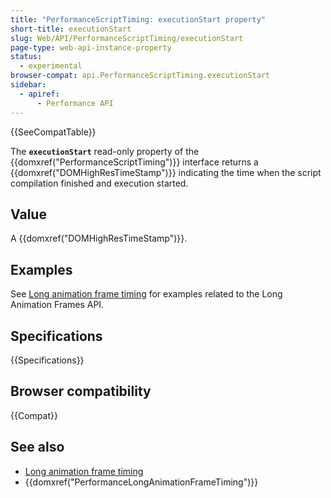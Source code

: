 ```yaml
---
title: "PerformanceScriptTiming: executionStart property"
short-title: executionStart
slug: Web/API/PerformanceScriptTiming/executionStart
page-type: web-api-instance-property
status:
  - experimental
browser-compat: api.PerformanceScriptTiming.executionStart
sidebar:
  - apiref:
      - Performance API
---
```


{{SeeCompatTable}}

The **`executionStart`** read-only property of the {{domxref("PerformanceScriptTiming")}} interface returns a {{domxref("DOMHighResTimeStamp")}} indicating the time when the script compilation finished and execution started.

## Value

A {{domxref("DOMHighResTimeStamp")}}.

## Examples

See [Long animation frame timing](/en-US/docs/Web/API/Performance_API/Long_animation_frame_timing#examples) for examples related to the Long Animation Frames API.

## Specifications

{{Specifications}}

## Browser compatibility

{{Compat}}

## See also

- [Long animation frame timing](/en-US/docs/Web/API/Performance_API/Long_animation_frame_timing)
- {{domxref("PerformanceLongAnimationFrameTiming")}}
